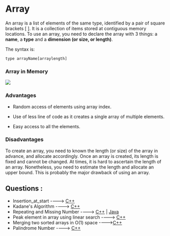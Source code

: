  # Array
 
An array is a list of elements of the same type, identified by a pair of square brackets [ ]. It is a collection of items stored at contiguous memory locations. To use an array, you need to declare the array with 3 things: a **name**, a **type** and a **dimension (or size, or length)**. 

The syntax is: 

`type arrayName[arraylength]`

### Array in Memory

![](https://media.geeksforgeeks.org/wp-content/uploads/array-2.png)

### Advantages

* Random access of elements using array index.

* Use of less line of code as it creates a single array of multiple elements.

* Easy access to all the elements.

### Disadvantages

To create an array, you need to known the length (or size) of the array in advance, and allocate accordingly. Once an array is created, its length is fixed and cannot be changed. At times, it is hard to ascertain the length of an array. Nonetheless, you need to estimate the length and allocate an upper bound. This is probably the major drawback of using an array.
 
## Questions :

 * Insertion_at_start ----> [C++](/Code/C++/insertion_at_start.cpp) 
 * Kadane's Algorithm ----> [C++](/Code/C++/kadane_algo.cpp)  
 * Repeating and Missing Number ----> [C++](/Code/C++/repeating_and_missing_number.cpp) | [Java](/Code/Java/Repeating_And_Missing_Number.java)
 * Peak element in array using linear search ----> [C++](/Code/C++/peak_value_linear_search.cpp)
 * Merging two sorted arrays in O(1) space ---->[C++](/Code/C++/merge_in_constant_space.cpp)
* Palindrome Number ----> [C++](/Code/C++/palindrome_number.cpp)